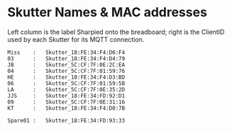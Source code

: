 # Skutter Names & MAC addresses

Left column is the label Sharpied onto the breadboard; right is the ClientID used by each Skutter for its MQTT connection.

    Miss    :   Skutter_18:FE:34:F4:D6:F4  
    03      :   Skutter_18:FE:34:F4:D4:79  
    JB      :   Skutter_5C:CF:7F:0E:2C:EA  
    04      :   Skutter_5C:CF:7F:01:59:76  
    HE      :   Skutter_18:FE:34:F4:D3:BD  
    06      :   Skutter_5C:CF:7F:01:59:5B  
    LA      :   Skutter_5C:CF:7F:0E:35:2D  
    JJS     :   Skutter_18:FE:34:FD:92:D1  
    09      :   Skutter_5C:CF:7F:0E:31:16  
    KT      :   Skutter_18:FE:34:F4:D0:7B
    
    Spare01 :   Skutter_18:FE:34:FD:93:33


